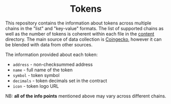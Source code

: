 <div align="center">
    <h1>Tokens</h1>
</div>

This repository contains the information about tokens across multiple chains in the "list" and "key-value" formats. The list of supported chains as well as the number of tokens is coherent within each file in the <a href='./content'>content</a> directory. The main source of data collection is <a href="https://www.coingecko.com/en/api/documentation">Coingecko</a>, however it can be blended with data from other sources.

The information provided about each token:

- `address` - non-checksummed address
- `name` - full name of the token
- `symbol` - token symbol
- `decimals` - token decimals set in the contract
- `icon` - token logo URL

NB: <b>all of the info points</b> mentioned above may vary across different chains.
